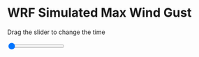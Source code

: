 <h1>WRF Simulated Max Wind Gust</h1>
<p>Drag the slider to change the time</p>

<div class="slidecontainer">
<input oninput='setImage(this)' class="slider" type="range" min="0" max="23" value="0" step="1" />
<img id='img'/>
</div>

<script>
var img = document.getElementById('img');
var img_array = ['/assets/images/wrf/w_wrfout_d01_2020-03-30_12:00:00.png',
'/assets/images/wrf/w_wrfout_d01_2020-03-30_13:00:00.png',
'/assets/images/wrf/w_wrfout_d01_2020-03-30_14:00:00.png',
'/assets/images/wrf/w_wrfout_d01_2020-03-30_15:00:00.png',
'/assets/images/wrf/w_wrfout_d01_2020-03-30_16:00:00.png',
'/assets/images/wrf/w_wrfout_d01_2020-03-30_17:00:00.png',
'/assets/images/wrf/w_wrfout_d01_2020-03-30_18:00:00.png',
'/assets/images/wrf/w_wrfout_d01_2020-03-30_19:00:00.png',
'/assets/images/wrf/w_wrfout_d01_2020-03-30_20:00:00.png',
'/assets/images/wrf/w_wrfout_d01_2020-03-30_21:00:00.png',
'/assets/images/wrf/w_wrfout_d01_2020-03-30_22:00:00.png',
'/assets/images/wrf/w_wrfout_d01_2020-03-30_23:00:00.png',
'/assets/images/wrf/w_wrfout_d01_2020-03-31_00:00:00.png',
'/assets/images/wrf/w_wrfout_d01_2020-03-31_01:00:00.png',
'/assets/images/wrf/w_wrfout_d01_2020-03-31_02:00:00.png',
'/assets/images/wrf/w_wrfout_d01_2020-03-31_03:00:00.png',
'/assets/images/wrf/w_wrfout_d01_2020-03-31_04:00:00.png',
'/assets/images/wrf/w_wrfout_d01_2020-03-31_05:00:00.png',
'/assets/images/wrf/w_wrfout_d01_2020-03-31_06:00:00.png',
'/assets/images/wrf/w_wrfout_d01_2020-03-31_07:00:00.png',
'/assets/images/wrf/w_wrfout_d01_2020-03-31_08:00:00.png',
'/assets/images/wrf/w_wrfout_d01_2020-03-31_09:00:00.png',
'/assets/images/wrf/w_wrfout_d01_2020-03-31_10:00:00.png',];
function setImage(obj)
{
        var value = obj.value;
        img.src = img_array[value];

}
</script>
